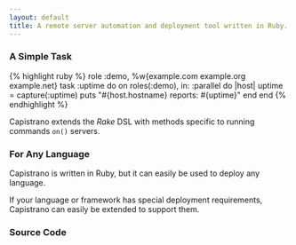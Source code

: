 ```yaml
---
layout: default
title: A remote server automation and deployment tool written in Ruby.
---
```


### A Simple Task

{% highlight ruby %}
role :demo, %w{example.com example.org example.net}
task :uptime do
  on roles(:demo), in: :parallel do |host|
    uptime = capture(:uptime)
    puts "#{host.hostname} reports: #{uptime}"
  end
end
{% endhighlight %}

Capistrano extends the *Rake* DSL with methods specific to running commands
`on()` servers.

### For Any Language

Capistrano is written in Ruby, but it can easily be used to deploy any
language.

If your language or framework has special deployment requirements, Capistrano can easily be
extended to support them.

### Source Code

<div class="github-widget" data-repo="capistrano/capistrano"></div>
<div class="github-widget" data-repo="capistrano/capistrano.github.io"></div>
